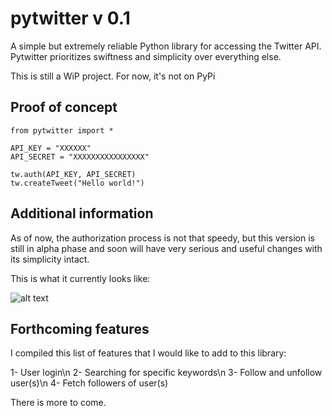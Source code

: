 # pytwitter v 0.1
A simple but extremely reliable Python library for accessing the Twitter API.
Pytwitter prioritizes swiftness and simplicity over everything else.

This is still a WiP project.
For now, it's not on PyPi

## Proof of concept

```
from pytwitter import *

API_KEY = "XXXXXX"
API_SECRET = "XXXXXXXXXXXXXXXX"

tw.auth(API_KEY, API_SECRET)
tw.createTweet("Hello world!")
```

## Additional information

As of now, the authorization process is not that speedy, but this version is still in alpha phase and soon will have very serious and useful changes with its simplicity intact.

This is what it currently looks like: 

![alt text](https://github.com/jasonmichael13/pytwitter/alpha-auth.png?raw=true)


## Forthcoming features

I compiled this list of features that I would like to add to this library:

1- User login\n
2- Searching for specific keywords\n
3- Follow and unfollow user(s)\n
4- Fetch followers of user(s)

There is more to come.
